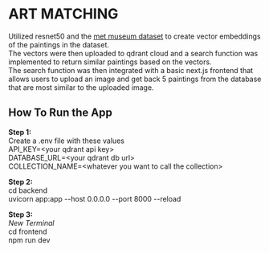 # ART MATCHING

Utilized resnet50 and the [met museum dataset](https://github.com/metmuseum/openaccess/blob/master/MetObjects.csv) to create vector embeddings of the paintings in the dataset.    
The vectors were then uploaded to qdrant cloud and a search function was implemented to return similar paintings based on the vectors.  
The search function was then integrated with a basic next.js frontend that allows users to upload an image and get back 5 paintings from the database that are most similar to the uploaded image.

## **How To Run the App**
**Step 1:**  
Create a .env file with these values  
API_KEY=\<your qdrant api key\>  
DATABASE_URL=\<your qdrant db url\>  
COLLECTION_NAME=\<whatever you want to call the collection\>  

**Step 2:**  
cd backend  
uvicorn app:app --host 0.0.0.0 --port 8000 --reload  

**Step 3:**  
*New Terminal*  
cd frontend  
npm run dev
